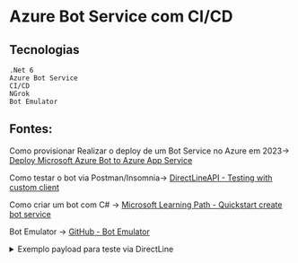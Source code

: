 # Azure Bot Service com CI/CD

## Tecnologias

```
.Net 6
Azure Bot Service
CI/CD
NGrok
Bot Emulator
```
## Fontes: 
Como provisionar Realizar o deploy de um Bot Service no Azure em 2023-> [Deploy Microsoft Azure Bot to Azure App Service](https://www.youtube.com/watch?v=RTq72C10x88)

Como testar o bot via Postman/Insomnia-> [DirectLineAPI - Testing with custom client](https://thewebspark.com/2018/04/15/directlineapi-testing-with-custom-client-and-postman-microsoft-bot-framework/)

Como criar um bot com C# -> [Microsoft Learning Path - Quickstart create bot service](https://learn.microsoft.com/pt-br/azure/bot-service/bot-service-quickstart-create-bot?view=azure-bot-service-4.0&tabs=csharp%2Cvs)

Bot Emulator -> [GitHub - Bot Emulator](https://github.com/microsoft/BotFramework-Emulator)
<details>

<summary>Exemplo payload para teste via DirectLine</summary>

  
1 - POST https://directline.botframework.com/v3/directline/conversations
```json
{
	"Message": ""
}
```
  
Resposta
```json
{
	"conversationId": "2dGb9y2jKNSLrCzfvLwj6B-br",
	"token": "eyJhbGciOiJSUzI1NiIsImtpZCI6IkJZM1pKV3ViOGJIeVdpcTJIaDJVNllFR2oySSIsIng1dCI6IkJZM1pKV3ViOGJIeVdpcTJIaDJVNllFR2oySSIsInR5cCI6IkpXVCJ9.eyJib3QiOiJCb3RBenVsVGVzdGUiLCJzaXRlIjoiQkc5UGI5djVlSVUiLCJjb252IjoiMmRHYjl5MmpLTlNMckN6ZnZMd2o2Qi1iciIsIm5iZiI6MTY4NzMwNjI4NiwiZXhwIjoxNjg3MzA5ODg2LCJpc3MiOiJodHRwczovL2RpcmVjdGxpbmUuYm90ZnJhbWV3b3JrLmNvbS8iLCJhdWQiOiJodHRwczovL2RpcmVjdGxpbmUuYm90ZnJhbWV3b3JrLmNvbS8ifQ.YzEtp073ARDE9qnmqADVXwA5na0dSTjNljg8Juwksnrf3ACCsok-49JamkKLC1ASi5h7zZ1osSf-ijSWshq5Dc1VEWC20AisvU4cM7IJbi8ttuGmr1MU0Gs4h_S7q4uhPYqGwPYVYB8BgMP-ogjE6yBLWzrhS7Tc40DQAjnH-t1ECRqkInXex1ZhXD0OALvyKzH-7aMFR_Yh2PEDefWP65TE9eoz61Bi5yPNA0Ex5q4cKXK62Ec_mmXfhRvF6y68xFUvengh-6DkKzsDu_Uos5h5zJbiZm6vTXXxDY4TkMaFGHhAcahzZ8bHh74w_ief634cJwInyEGYKtDZ4Ub6gw",
	"expires_in": 3600,
	"streamUrl": "wss://directline.botframework.com/v3/directline/conversations/2dGb9y2jKNSLrCzfvLwj6B-br/stream?watermark=-&t=eyJhbGciOiJSUzI1NiIsImtpZCI6IkJZM1pKV3ViOGJIeVdpcTJIaDJVNllFR2oySSIsIng1dCI6IkJZM1pKV3ViOGJIeVdpcTJIaDJVNllFR2oySSIsInR5cCI6IkpXVCJ9.eyJib3QiOiJCb3RBenVsVGVzdGUiLCJzaXRlIjoiQkc5UGI5djVlSVUiLCJjb252IjoiMmRHYjl5MmpLTlNMckN6ZnZMd2o2Qi1iciIsIm5iZiI6MTY4NzMwNjI4NiwiZXhwIjoxNjg3MzA2MzQ2LCJpc3MiOiJodHRwczovL2RpcmVjdGxpbmUuYm90ZnJhbWV3b3JrLmNvbS8iLCJhdWQiOiJodHRwczovL2RpcmVjdGxpbmUuYm90ZnJhbWV3b3JrLmNvbS8ifQ.qKaCEpl0_XtnSUp0czoJCRiyt2_mSbQpBjY-mq8qoTWfBYnaPz_bSAQJjzorms2rl0PFdG_Onbq149-GtNb12MrUMoeMAHKIhETvX8Y-wWIEwXGaKeft0_dwMLodF_uXOz7lcv5K1ou_p1vEWFoy6J0T5LuH3GvsH2h5gbDM1WfMee4m86feqWbSPPd7ugpV7k58a3TPuKzUrmTQbrzi1QS4Sc5d6NHBVY31aHP6B2qVBwh5v_mzT5H7LshEyk_Og5RaI9K4u0wg65tyCizGDAUDC2pRiWk3PenWxAv4JYBNcztLu4g3MMKxa_3yrjqGKJjlC9IGsUSZ0qe8VraTJg",
	"referenceGrammarId": "11a3d88f-bcfb-195e-ba4c-a2a0bb2b8924"
}
```  

2 - POST https://directline.botframework.com/v3/directline/conversations/IVCpaSiSE8JLNEuZ5Mb1Xk-us/activities
```json
{
	"type":"Teste",
	"from": {
			"id":"The Web Spark"
	},
	"text":"create a note"
}
```
  
Resposta
```json
{
	"id": "IVCpaSiSE8JLNEuZ5Mb1Xk-us|0000004"
}
```

 3 - GET https://directline.botframework.com/v3/directline/conversations/IVCpaSiSE8JLNEuZ5Mb1Xk-us/activities
  
Resposta
```json
{
	"activities": [
		{
			"type": "message",
			"id": "IVCpaSiSE8JLNEuZ5Mb1Xk-us|0000000",
			"timestamp": "2023-06-21T00:23:31.9078112Z",
			"channelId": "directline",
			"from": {
				"id": "BotAzulTeste",
				"name": "BotAzulTeste"
			},
			"conversation": {
				"id": "IVCpaSiSE8JLNEuZ5Mb1Xk-us"
			},
			"attachmentLayout": "list",
			"speak": "Welcome to Bot Framework!",
			"inputHint": "acceptingInput",
			"attachments": [
				{
					"contentType": "application/vnd.microsoft.card.adaptive",
					"content": {
						"$schema": "http://adaptivecards.io/schemas/adaptive-card.json",
						"type": "AdaptiveCard",
						"version": "1.0",
						"body": [
							{
								"type": "Image",
								"url": "https://encrypted-tbn0.gstatic.com/images?q=tbn:ANd9GcQtB3AwMUeNoq4gUBGe6Ocj8kyh3bXa9ZbV7u1fVKQoyKFHdkqU",
								"size": "stretch"
							},
							{
								"type": "TextBlock",
								"spacing": "medium",
								"size": "default",
								"weight": "bolder",
								"text": "Welcome to Bot Framework!",
								"wrap": true,
								"maxLines": 0
							},
							{
								"type": "TextBlock",
								"size": "default",
								"isSubtle": true,
								"text": "Now that you have successfully run your bot, follow the links in this Adaptive Card to expand your knowledge of Bot Framework.",
								"wrap": true,
								"maxLines": 0
							}
						],
						"actions": [
							{
								"type": "Action.OpenUrl",
								"title": "Get an overview",
								"url": "https://docs.microsoft.com/en-us/azure/bot-service/?view=azure-bot-service-4.0"
							},
							{
								"type": "Action.OpenUrl",
								"title": "Ask a question",
								"url": "https://stackoverflow.com/questions/tagged/botframework"
							},
							{
								"type": "Action.OpenUrl",
								"title": "Learn how to deploy",
								"url": "https://docs.microsoft.com/en-us/azure/bot-service/bot-builder-howto-deploy-azure?view=azure-bot-service-4.0"
							}
						]
					}
				}
			],
			"entities": []
		},
		{
			"type": "message",
			"id": "IVCpaSiSE8JLNEuZ5Mb1Xk-us|0000001",
			"timestamp": "2023-06-21T00:23:31.9859399Z",
			"channelId": "directline",
			"from": {
				"id": "BotAzulTeste",
				"name": "BotAzulTeste"
			},
			"conversation": {
				"id": "IVCpaSiSE8JLNEuZ5Mb1Xk-us"
			},
			"text": "NOTE: LUIS is not configured. To enable all capabilities, add 'LuisAppId', 'LuisAPIKey' and 'LuisAPIHostName' to the appsettings.json file.",
			"inputHint": "ignoringInput",
			"attachments": [],
			"entities": []
		},
		{
			"type": "message",
			"id": "IVCpaSiSE8JLNEuZ5Mb1Xk-us|0000002",
			"timestamp": "2023-06-21T00:23:32.0274226Z",
			"channelId": "directline",
			"from": {
				"id": "BotAzulTeste",
				"name": "BotAzulTeste"
			},
			"conversation": {
				"id": "IVCpaSiSE8JLNEuZ5Mb1Xk-us"
			},
			"text": "Where would you like to travel to?",
			"speak": "Where would you like to travel to?",
			"inputHint": "expectingInput",
			"attachments": [],
			"entities": []
		},
		{
			"type": "Teste",
			"id": "IVCpaSiSE8JLNEuZ5Mb1Xk-us|0000003",
			"timestamp": "2023-06-21T00:23:31.6774783Z",
			"serviceUrl": "https://directline.botframework.com/",
			"channelId": "directline",
			"from": {
				"id": "The Web Spark"
			},
			"conversation": {
				"id": "IVCpaSiSE8JLNEuZ5Mb1Xk-us"
			}
		},
		{
			"type": "Teste",
			"id": "IVCpaSiSE8JLNEuZ5Mb1Xk-us|0000004",
			"timestamp": "2023-06-21T00:23:56.6471351Z",
			"serviceUrl": "https://directline.botframework.com/",
			"channelId": "directline",
			"from": {
				"id": "The Web Spark"
			},
			"conversation": {
				"id": "IVCpaSiSE8JLNEuZ5Mb1Xk-us"
			},
			"text": "create a note"
		}
	],
	"watermark": "4"
}
```   
</details>
